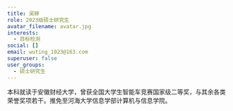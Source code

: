 ```yaml
---
title: 吴婷
role: 2023级硕士研究生
avatar_filename: avatar.jpg
interests:
  - 目标检测
social: []
email: wuting_1023@163.com
superuser: false
user_groups:
  - 硕士研究生
---
```

本科就读于安徽财经大学，曾获全国大学生智能车竞赛国家级二等奖，与其余各类荣誉奖项若干。推免至河海大学信息学部计算机与信息学院。